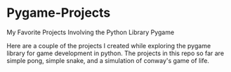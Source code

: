 # Pygame-Projects
 My Favorite Projects Involving the Python Library Pygame

 Here are a couple of the projects I created while exploring the pygame library for game development in python. The projects in this repo so far are simple pong, simple snake, and a simulation of conway's game of life.
